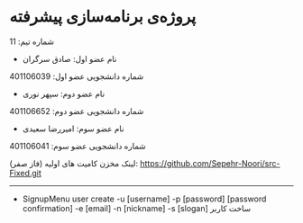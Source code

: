 # پروژه‌ی برنامه‌سازی پیشرفته
شماره تیم: 11

- نام عضو اول: صادق سرگران

شماره دانشجویی عضو اول: 401106039

- نام عضو دوم: سپهر نوری

شماره دانشجویی عضو دوم: 401106652

- نام عضو سوم: امیررضا سعیدی

شماره دانشجویی عضو سوم: 401106041



لینک مخزن کامیت های اولیه (فاز صفر):
https://github.com/Sepehr-Noori/src-Fixed.git

_____
- SignupMenu
user create -u [username] -p [password] [password confirmation] -e [email] -n [nickname] -s [slogan]
ساخت کاربر
